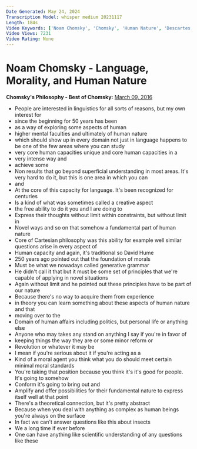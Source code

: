 ```yaml
---
Date Generated: May 24, 2024
Transcription Model: whisper medium 20231117
Length: 184s
Video Keywords: ['Noam Chomsky', 'Chomsky', 'Human Nature', 'Descartes', 'Morality', 'Moral Philosophy', 'Philosophy of Mind', 'Philosophy', 'Evolutionary psychology', 'David Hume']
Video Views: 7231
Video Rating: None
---
```


# Noam Chomsky - Language, Morality, and Human Nature
**Chomsky's Philosophy - Best of Chomsky:** [March 09, 2016](https://www.youtube.com/watch?v=IXwdlzvkwRA)
*  People are interested in linguistics for all sorts of reasons, but my own interest for
*  since the beginning for 50 years has been
*  as a way of exploring some aspects of human
*  higher mental faculties and ultimately of human nature
*  which should show up in every domain not just in language happens to be one of the few areas where you can study
*  very core human capacities unique and core human capacities in a
*  very intense way and
*  achieve some
*  Non results that go beyond superficial understanding in most areas. It's very hard to do it, but this is one area in which you can
*  and
*  At the core of this capacity for language. It's been recognized for centuries
*  Is a kind of what was sometimes called a creative aspect
*  the free ability to do it you and I are doing to
*  Express their thoughts without limit within constraints, but without limit in
*  Novel ways and so on that somehow a fundamental part of human nature
*  Core of Cartesian philosophy was this ability for example well similar questions arise in every aspect of
*  Human capacity and again, it's traditional so David Hume
*  250 years ago pointed out that the foundation of morals
*  Must be what we nowadays called generative grammar
*  He didn't call it that but it must be some set of principles that we're capable of applying in novel situations
*  Again without limit and he pointed out these principles have to be part of our nature
*  Because there's no way to acquire them from experience
*  in theory you can learn something about these aspects of human nature and that
*  moving over to the
*  Domain of human affairs including politics, but personal life or anything else
*  Anyone who may takes any stand on anything I say if you're in favor of
*  keeping things the way they are or some minor reform or
*  Revolution or whatever it may be
*  I mean if you're serious about it if you're acting as a
*  Kind of a moral agent you think what you do should meet certain minimal moral standards
*  You're taking that position because you think it's it's good for people. It's going to somehow
*  Conform it's going to bring out and
*  Amplify and offer possibilities for their fundamental nature to express itself well at that point
*  There's a theoretical connection, but it's pretty abstract
*  Because when you deal with anything as complex as human beings you're always on the surface
*  In fact we can't answer questions like this about insects
*  We a long time if ever before
*  One can have anything like scientific understanding of any questions like these
